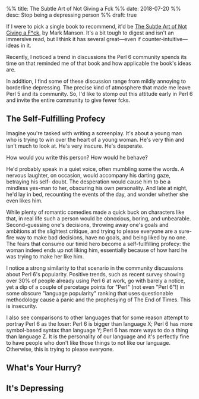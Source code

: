 %% title: The Subtle Art of Not Giving a Fck
%% date: 2018-07-20
%% desc: Stop being a depressing person
%% draft: true

If I were to pick a single book to recommend, it'd be
[The Subtle Art of Not Giving a F*ck](https://www.amazon.com/Subtle-Art-Not-Giving-Counterintuitive/dp/0062457713), by Mark Manson. It's a bit tough to
digest and isn't an immersive read, but I think it has several great—even if
counter-intuitive—ideas in it.

Recently, I noticed a trend in discussions the Perl 6 community spends its time on that reminded me of that book and how applicable the book's ideas are.

In addition, I find some of these discussion range from mildly annoying to borderline depressing. The precise kind of atmosphere that made me leave Perl 5 and its community. So, I'd like to stomp out this attitude early in Perl 6 and invite the entire community to give fewer fcks.

## The Self-Fulfilling Profecy

Imagine you're tasked with writing a screenplay. It's about a young man who is
trying to win over the heart of a young woman. He's very thin and isn't much to look at. He's very inscure. He's desperate.

How would you write this person? How would he behave?

He'd probably speak in a quiet voice, often mumbling some the words. A nervous
laughter, on occasion, would accompany his darting gaze, betraying his self-
doubt. The desperation would cause him to be a mindless yes-man to her,
obscuring his own personality. And late at night, he'd lay in bed, recounting
the events of the day, and wonder whether she even likes him.

While plenty of romantic comedies made a quick buck on characters like that, in
real life such a person would be obnoxious, boring, and unbearable. Second-guessing one's decisions, throwing away one's goals and ambitions at the
slightest critique, and trying to please everyone are a sure-fire way to make bad decisions, have no goals, and being liked by no one. The fears that consume our timid hero become a self-fullfilling profecy: the woman indeed ends up not liking him, essentially because of how hard he was trying to make her like him.

I notice a strong similarity to that scenario in the community discussions
about Perl 6's popularity. Positive trends, such as recent survey showing over
30% of people already using Perl 6 at work, go with barely a notice, yet a dip of a couple of percetage points for "Perl" (not even "Perl 6"!) in some obscure
"language popularity" ranking that uses questionable methodology cause a panic and the prophesying of The End of Times. This is insecurity.

I also see comparisons to other languages that for some reason attempt to
portray Perl 6 as the loser: Perl 6 is bigger than language X; Perl 6 has more symbol-based syntax than language Y; Perl 6 has more ways to do a thing than
language Z. It is the personality of our language and it's perfectly fine to have people who don't like those things to not like our language. Otherwise, this is trying to please everyone.

## What's Your Hurry?


## It's Depressing





